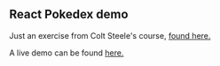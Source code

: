 ## React Pokedex demo

Just an exercise from Colt Steele's course, [found here.](https://www.udemy.com/course/modern-react-bootcamp)

A live demo can be found [here.](https://pokedex-game.web.app/)
